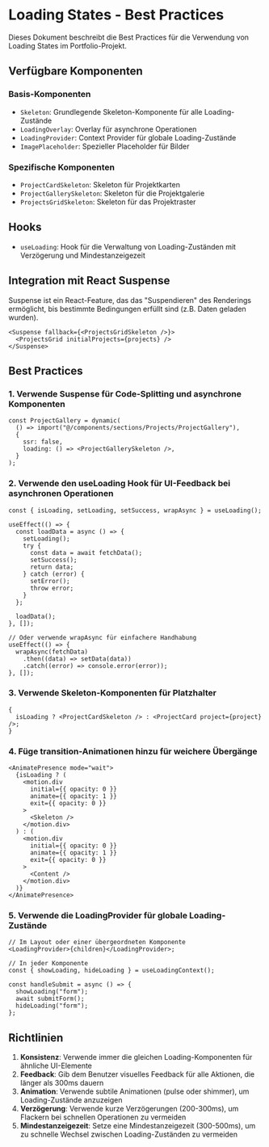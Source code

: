 # Loading States - Best Practices

Dieses Dokument beschreibt die Best Practices für die Verwendung von Loading States im Portfolio-Projekt.

## Verfügbare Komponenten

### Basis-Komponenten

- `Skeleton`: Grundlegende Skeleton-Komponente für alle Loading-Zustände
- `LoadingOverlay`: Overlay für asynchrone Operationen
- `LoadingProvider`: Context Provider für globale Loading-Zustände
- `ImagePlaceholder`: Spezieller Placeholder für Bilder

### Spezifische Komponenten

- `ProjectCardSkeleton`: Skeleton für Projektkarten
- `ProjectGallerySkeleton`: Skeleton für die Projektgalerie
- `ProjectsGridSkeleton`: Skeleton für das Projektraster

## Hooks

- `useLoading`: Hook für die Verwaltung von Loading-Zuständen mit Verzögerung und Mindestanzeigezeit

## Integration mit React Suspense

Suspense ist ein React-Feature, das das "Suspendieren" des Renderings ermöglicht, bis bestimmte Bedingungen erfüllt sind (z.B. Daten geladen wurden).

```tsx
<Suspense fallback={<ProjectsGridSkeleton />}>
  <ProjectsGrid initialProjects={projects} />
</Suspense>
```

## Best Practices

### 1. Verwende Suspense für Code-Splitting und asynchrone Komponenten

```tsx
const ProjectGallery = dynamic(
  () => import("@/components/sections/Projects/ProjectGallery"),
  {
    ssr: false,
    loading: () => <ProjectGallerySkeleton />,
  }
);
```

### 2. Verwende den useLoading Hook für UI-Feedback bei asynchronen Operationen

```tsx
const { isLoading, setLoading, setSuccess, wrapAsync } = useLoading();

useEffect(() => {
  const loadData = async () => {
    setLoading();
    try {
      const data = await fetchData();
      setSuccess();
      return data;
    } catch (error) {
      setError();
      throw error;
    }
  };

  loadData();
}, []);

// Oder verwende wrapAsync für einfachere Handhabung
useEffect(() => {
  wrapAsync(fetchData)
    .then((data) => setData(data))
    .catch((error) => console.error(error));
}, []);
```

### 3. Verwende Skeleton-Komponenten für Platzhalter

```tsx
{
  isLoading ? <ProjectCardSkeleton /> : <ProjectCard project={project} />;
}
```

### 4. Füge transition-Animationen hinzu für weichere Übergänge

```tsx
<AnimatePresence mode="wait">
  {isLoading ? (
    <motion.div
      initial={{ opacity: 0 }}
      animate={{ opacity: 1 }}
      exit={{ opacity: 0 }}
    >
      <Skeleton />
    </motion.div>
  ) : (
    <motion.div
      initial={{ opacity: 0 }}
      animate={{ opacity: 1 }}
      exit={{ opacity: 0 }}
    >
      <Content />
    </motion.div>
  )}
</AnimatePresence>
```

### 5. Verwende die LoadingProvider für globale Loading-Zustände

```tsx
// Im Layout oder einer übergeordneten Komponente
<LoadingProvider>{children}</LoadingProvider>;

// In jeder Komponente
const { showLoading, hideLoading } = useLoadingContext();

const handleSubmit = async () => {
  showLoading("form");
  await submitForm();
  hideLoading("form");
};
```

## Richtlinien

1. **Konsistenz**: Verwende immer die gleichen Loading-Komponenten für ähnliche UI-Elemente
2. **Feedback**: Gib dem Benutzer visuelles Feedback für alle Aktionen, die länger als 300ms dauern
3. **Animation**: Verwende subtile Animationen (pulse oder shimmer), um Loading-Zustände anzuzeigen
4. **Verzögerung**: Verwende kurze Verzögerungen (200-300ms), um Flackern bei schnellen Operationen zu vermeiden
5. **Mindestanzeigezeit**: Setze eine Mindestanzeigezeit (300-500ms), um zu schnelle Wechsel zwischen Loading-Zuständen zu vermeiden
